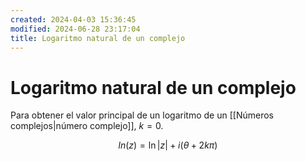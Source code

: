```yaml
---
created: 2024-04-03 15:36:45
modified: 2024-06-28 23:17:04
title: Logaritmo natural de un complejo
---
```


# Logaritmo natural de un complejo

Para obtener el valor principal de un logaritmo de un [[Números complejos|número complejo]], $k=0$.

$$
ln(z) = \ln |z| + i(\theta + 2k\pi)
$$
